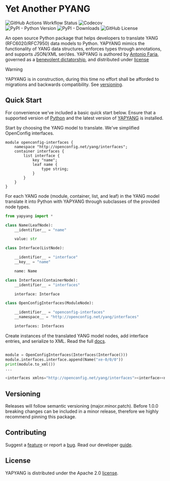 # Yet Another PYANG

![GitHub Actions Workflow Status](https://img.shields.io/github/actions/workflow/status/nomios-opensource/yapyang/publish.yml)
![Codecov](https://img.shields.io/codecov/c/github/nomios-opensource/yapyang)  
![PyPI - Python Version](https://img.shields.io/pypi/pyversions/yapyang)
![PyPI - Downloads](https://img.shields.io/pypi/dm/yapyang)
![GitHub License](https://img.shields.io/github/license/nomios-opensource/yapyang)

An open source Python package that helps developers to translate YANG (RFC6020/RFC7950) data models to Python. YAPYANG mimics the functionality of YANG data structures, enforces types through annotations, and supports JSON/XML ser/des. YAPYANG is authored by [Antonio Faria](https://github.com/movedempackets), governed as a [benevolent dictatorship](CODE_OF_CONDUCT.md), and distributed under [license](LICENSE)

> [!WARNING]
> YAPYANG is in construction, during this time no effort shall be afforded to migrations and backwards compatibility. See [versioning](#versioning).

## Quick Start

For convenience we've included a basic quick start below. Ensure that a supported version of [Python](https://devguide.python.org/versions/) and the latest version of [YAPYANG](https://github.com/nomios-opensource/yapyang/releases/latest) is installed.

Start by choosing the YANG model to translate. We've simplified OpenConfig interfaces.

```text
module openconfig-interfaces {
    namespace "http://openconfig.net/yang/interfaces";
    container interfaces {
        list interface {
            key "name";
            leaf name {
                type string;
            }
        }
    }
}
```

For each YANG node (module, container, list, and leaf) in the YANG model translate it into Python with YAPYANG through subclasses of the provided node types.

```py
from yapyang import *

class Name(LeafNode):
    __identifier__ = "name"

    value: str

class Interface(ListNode):

    __identifier__ = "interface"
    __key__ = "name"

    name: Name

class Interfaces(ContainerNode):
    __identifier__ = "interfaces"

    interface: Interface

class OpenConfigInterfaces(ModuleNode):

    __identifier__ = "openconfig-interfaces"
    __namespace__ = "http://openconfig.net/yang/interfaces"

    interfaces: Interfaces
```

Create instances of the translated YANG model nodes, add interface entries, and serialize to XML. Read the full [docs]().

```py

module = OpenConfigInterfaces(Interfaces(Interface()))
module.interfaces.interface.append(Name("xe-0/0/0"))
print(module.to_xml())
...

<interfaces xmlns="http://openconfig.net/yang/interfaces"><interface><name>xe-0/0/0</name></interface></interfaces>

```

## Versioning

Releases will follow semantic versioning (major.minor.patch). Before 1.0.0 breaking changes can be included in a minor release, therefore we highly recommend pinning this package.

## Contributing

Suggest a [feature]() or report a [bug](). Read our developer [guide](CONTRIBUTING.md).

## License

YAPYANG is distributed under the Apache 2.0 [license](LICENSE).
